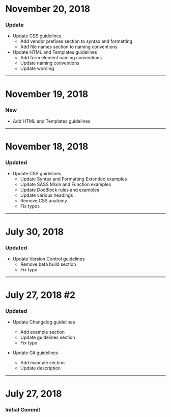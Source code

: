 # November 20, 2018

### Update
- Update CSS guidelines
    - Add vendor prefixes section to syntax and formatting
    - Add file names section to naming conventions
- Update HTML and Templates guidelines
    - Add form element naming conventions
    - Update naming conventions
    - Update wording


-----


# November 19, 2018

### New
- Add HTML and Templates guidelines


-----


# November 18, 2018

### Updated
- Update CSS guidelines
    - Update Syntax and Formatting Extended examples
    - Update SASS Mixin and Function examples
    - Update DocBlock rules and examples
    - Update various headings
    - Remove CSS anatomy
    - Fix typos


-----


# July 30, 2018

### Updated
- Update Version Control guidelines
    - Remove beta build section
    - Fix typo


-----


# July 27, 2018 #2

### Updated
- Update Changelog guidelines
    - Add example section
    - Update guidelines section
    - Fix typo

- Update Git guidelines
    - Add example section
    - Update description


-----


# July 27, 2018

### Initial Commit

